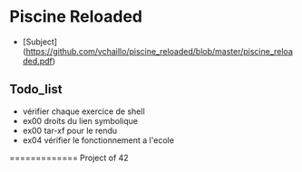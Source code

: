 # Piscine Reloaded

* [Subject] (https://github.com/vchaillo/piscine_reloaded/blob/master/piscine_reloaded.pdf)

## Todo_list
- vérifier chaque exercice de shell
- ex00 droits du lien symbolique
- ex00 tar-xf pour le rendu
- ex04 vérifier le fonctionnement a l'ecole

=============
Project of 42
